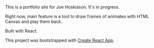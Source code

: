 This is a portfolio site for Joe Hoskisson. It's in progress.

Right now, main feature is a tool to draw frames of animates with HTML Canvas and play them back.

Built with React.





This project was bootstrapped with [Create React App](https://github.com/facebookincubator/create-react-app).

